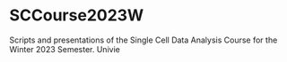 # SCCourse2023W
Scripts and presentations of the Single Cell Data Analysis Course for the Winter 2023 Semester. Univie
